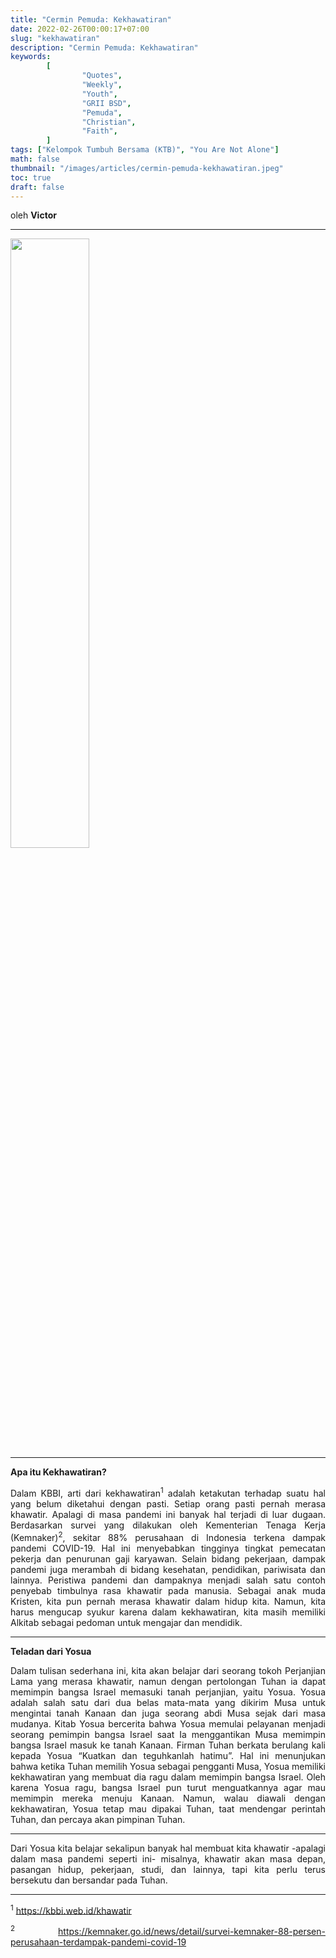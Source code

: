 ```yaml
---
title: "Cermin Pemuda: Kekhawatiran"
date: 2022-02-26T00:00:17+07:00
slug: "kekhawatiran"
description: "Cermin Pemuda: Kekhawatiran"
keywords:
        [
                "Quotes",
                "Weekly",
                "Youth",
                "GRII BSD",
                "Pemuda",
                "Christian",
                "Faith",
        ]
tags: ["Kelompok Tumbuh Bersama (KTB)", "You Are Not Alone"]
math: false
thumbnail: "/images/articles/cermin-pemuda-kekhawatiran.jpeg"
toc: true
draft: false
---
```

oleh <b>Victor</b> 
<div align="justify">
<hr style="margin-top:0; margin-bottom:1em">

<img src="/images/articles/cermin-pemuda-kekhawatiran.jpeg" width="50%" style="margin-left: auto; margin-right:auto">


<hr style="margin-top:0; margin-bottom:1em">
<b>Apa itu Kekhawatiran?</b>

Dalam KBBI, arti dari kekhawatiran<sup>1</sup> adalah ketakutan terhadap suatu hal yang belum diketahui dengan pasti. Setiap orang pasti pernah merasa khawatir. Apalagi di masa pandemi ini banyak hal terjadi di luar dugaan. Berdasarkan survei yang dilakukan oleh Kementerian Tenaga Kerja (Kemnaker)<sup>2</sup>, sekitar 88% perusahaan di Indonesia terkena dampak pandemi COVID-19. Hal ini menyebabkan tingginya tingkat pemecatan pekerja dan penurunan gaji karyawan. Selain bidang pekerjaan, dampak pandemi juga merambah di bidang kesehatan, pendidikan, pariwisata dan lainnya. Peristiwa pandemi dan dampaknya menjadi salah satu contoh penyebab timbulnya rasa khawatir pada manusia. Sebagai anak muda Kristen, kita pun pernah merasa khawatir dalam hidup kita. Namun, kita harus mengucap syukur karena dalam kekhawatiran, kita masih memiliki Alkitab sebagai pedoman untuk mengajar dan mendidik.

<hr style="margin-top:0; margin-bottom:1em">
<b>Teladan dari Yosua</b>

Dalam tulisan sederhana ini, kita akan belajar dari seorang tokoh Perjanjian Lama yang merasa khawatir, namun dengan pertolongan Tuhan ia dapat memimpin bangsa Israel memasuki tanah perjanjian, yaitu Yosua. Yosua adalah salah satu dari dua belas mata-mata yang dikirim Musa untuk mengintai tanah Kanaan dan juga seorang abdi Musa sejak dari masa mudanya. Kitab Yosua bercerita bahwa Yosua memulai pelayanan menjadi seorang pemimpin bangsa Israel saat Ia menggantikan Musa memimpin bangsa Israel masuk ke tanah Kanaan. Firman Tuhan berkata berulang kali kepada Yosua “Kuatkan dan teguhkanlah hatimu”. Hal ini menunjukan bahwa ketika Tuhan memilih Yosua sebagai pengganti Musa, Yosua memiliki kekhawatiran yang membuat dia ragu dalam memimpin bangsa Israel. Oleh karena Yosua ragu, bangsa Israel pun turut menguatkannya agar mau memimpin mereka menuju Kanaan. Namun, walau diawali dengan kekhawatiran, Yosua tetap mau dipakai Tuhan, taat mendengar perintah Tuhan, dan percaya akan pimpinan Tuhan. 

<hr style="margin-top:0; margin-bottom:1em">

Dari Yosua kita belajar sekalipun banyak hal membuat kita khawatir -apalagi dalam masa pandemi seperti ini- misalnya, khawatir akan masa depan, pasangan hidup, pekerjaan, studi, dan lainnya, tapi kita perlu terus bersekutu dan bersandar pada Tuhan.

<hr style="margin-top:0; margin-bottom:1em">

<sup>1</sup> https://kbbi.web.id/khawatir

<sup>2</sup> https://kemnaker.go.id/news/detail/survei-kemnaker-88-persen-perusahaan-terdampak-pandemi-covid-19

</div>
